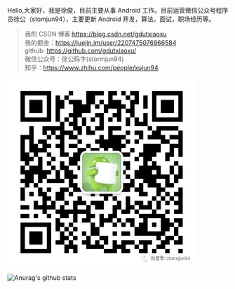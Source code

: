 Hello,大家好，我是徐俊，目前主要从事 Android 工作。目前运营微信公众号程序员徐公（stomjun94），主要更新 Android 开发，算法，面试，职场经历等。

> 我的 CSDN 博客:https://blog.csdn.net/gdutxiaoxu <br>
我的掘金：https://juejin.im/user/2207475076966584  <br>
github: https://github.com/gdutxiaoxu/  <br>
微信公众号：徐公码字(stormjun94)  <br>
知乎：https://www.zhihu.com/people/xujun94  <br>



![](https://raw.githubusercontent.com/gdutxiaoxu/blog_pic/master/offer/20200722234908.png)

<!--
**gdutxiaoxu/gdutxiaoxu** is a ✨ _special_ ✨ repository because its `README.md` (this file) appears on your GitHub profile.

Here are some ideas to get you started:

- 🔭 I’m currently working on ...
- 🌱 I’m currently learning ...
- 👯 I’m looking to collaborate on ...
- 🤔 I’m looking for help with ...
- 💬 Ask me about ...
- 📫 How to reach me: ...
- 😄 Pronouns: ...
- ⚡ Fun fact: ...
-->

![Anurag's github stats](https://github-readme-stats.vercel.app/api?username=gdutxiaoxu&show_icons=true&theme=radical)
